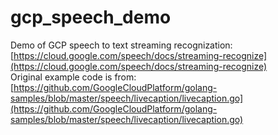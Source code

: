 # gcp_speech_demo

Demo of GCP speech to text streaming recognization:  
[https://cloud.google.com/speech/docs/streaming-recognize](https://cloud.google.com/speech/docs/streaming-recognize)  
Original example code is from:   
[https://github.com/GoogleCloudPlatform/golang-samples/blob/master/speech/livecaption/livecaption.go](https://github.com/GoogleCloudPlatform/golang-samples/blob/master/speech/livecaption/livecaption.go)